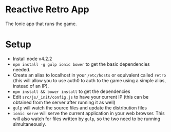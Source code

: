 # Reactive Retro App

The Ionic app that runs the game.


# Setup

* Install node v4.2.2
* `npm install -g gulp ionic bower` to get the basic dependencies needed.
* Create an alias to localhost in your `/etc/hosts` or equivalent called `retro` (this will allow you to use auth0 to auth to the game using a simple alias, instead of an IP).
* `npm install && bower install` to get the dependencies
* Edit `src/js/_init/config.js` to have your current IP (this can be obtained from the server after running it as well)
* `gulp` will watch the source files and update the distribution files
* `ionic serve` will serve the current application in your web browser. This will also watch for files written by `gulp`, so the two need to be running simultaneously.